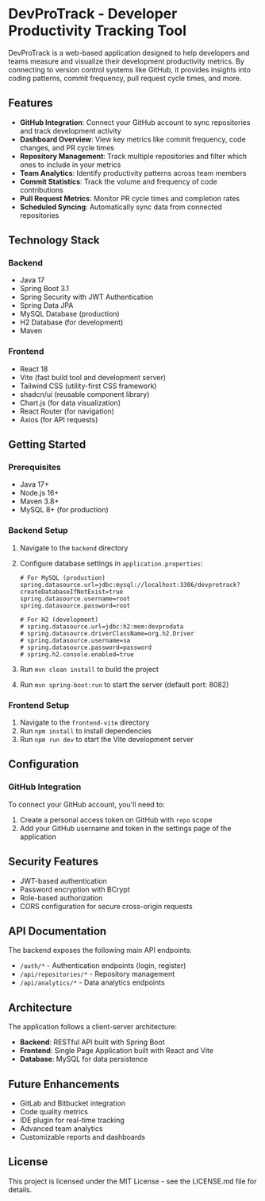 # DevProTrack - Developer Productivity Tracking Tool

DevProTrack is a web-based application designed to help developers and teams measure and visualize their development productivity metrics. By connecting to version control systems like GitHub, it provides insights into coding patterns, commit frequency, pull request cycle times, and more.

## Features

- **GitHub Integration**: Connect your GitHub account to sync repositories and track development activity
- **Dashboard Overview**: View key metrics like commit frequency, code changes, and PR cycle times
- **Repository Management**: Track multiple repositories and filter which ones to include in your metrics
- **Team Analytics**: Identify productivity patterns across team members
- **Commit Statistics**: Track the volume and frequency of code contributions
- **Pull Request Metrics**: Monitor PR cycle times and completion rates
- **Scheduled Syncing**: Automatically sync data from connected repositories

## Technology Stack

### Backend

- Java 17
- Spring Boot 3.1
- Spring Security with JWT Authentication
- Spring Data JPA
- MySQL Database (production)
- H2 Database (for development)
- Maven

### Frontend

- React 18
- Vite (fast build tool and development server)
- Tailwind CSS (utility-first CSS framework)
- shadcn/ui (reusable component library)
- Chart.js (for data visualization)
- React Router (for navigation)
- Axios (for API requests)

## Getting Started

### Prerequisites

- Java 17+
- Node.js 16+
- Maven 3.8+
- MySQL 8+ (for production)

### Backend Setup

1. Navigate to the `backend` directory
2. Configure database settings in `application.properties`:

   ```properties
   # For MySQL (production)
   spring.datasource.url=jdbc:mysql://localhost:3306/devprotrack?createDatabaseIfNotExist=true
   spring.datasource.username=root
   spring.datasource.password=root

   # For H2 (development)
   # spring.datasource.url=jdbc:h2:mem:devprodata
   # spring.datasource.driverClassName=org.h2.Driver
   # spring.datasource.username=sa
   # spring.datasource.password=password
   # spring.h2.console.enabled=true
   ```

3. Run `mvn clean install` to build the project
4. Run `mvn spring-boot:run` to start the server (default port: 8082)

### Frontend Setup

1. Navigate to the `frontend-vite` directory
2. Run `npm install` to install dependencies
3. Run `npm run dev` to start the Vite development server

## Configuration

### GitHub Integration

To connect your GitHub account, you'll need to:

1. Create a personal access token on GitHub with `repo` scope
2. Add your GitHub username and token in the settings page of the application

## Security Features

- JWT-based authentication
- Password encryption with BCrypt
- Role-based authorization
- CORS configuration for secure cross-origin requests

## API Documentation

The backend exposes the following main API endpoints:

- `/auth/*` - Authentication endpoints (login, register)
- `/api/repositories/*` - Repository management
- `/api/analytics/*` - Data analytics endpoints

## Architecture

The application follows a client-server architecture:

- **Backend**: RESTful API built with Spring Boot
- **Frontend**: Single Page Application built with React and Vite
- **Database**: MySQL for data persistence

## Future Enhancements

- GitLab and Bitbucket integration
- Code quality metrics
- IDE plugin for real-time tracking
- Advanced team analytics
- Customizable reports and dashboards

## License

This project is licensed under the MIT License - see the LICENSE.md file for details.
